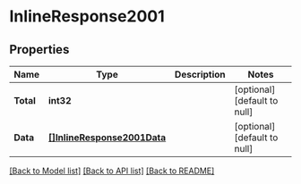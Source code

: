 # InlineResponse2001

## Properties
Name | Type | Description | Notes
------------ | ------------- | ------------- | -------------
**Total** | **int32** |  | [optional] [default to null]
**Data** | [**[]InlineResponse2001Data**](inline_response_200_1_data.md) |  | [optional] [default to null]

[[Back to Model list]](../README.md#documentation-for-models) [[Back to API list]](../README.md#documentation-for-api-endpoints) [[Back to README]](../README.md)


